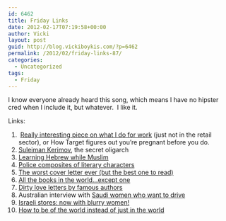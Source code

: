 ```yaml
---
id: 6462
title: Friday Links
date: 2012-02-17T07:19:58+00:00
author: Vicki
layout: post
guid: http://blog.vickiboykis.com/?p=6462
permalink: /2012/02/friday-links-87/
categories:
  - Uncategorized
tags:
  - Friday
---
```

I know everyone already heard this song, which means I have no hipster cred when I include it, but whatever.  I like it.
  


Links:

  1.  <a href="http://www.nytimes.com/2012/02/19/magazine/shopping-habits.html?_r=3&hp=&pagewanted=all" target="_blank">Really interesting piece on what I do for work</a> (just not in the retail sector), or How Target figures out you&#8217;re pregnant before you do.
  2. <a href="http://www.ft.com/intl/cms/s/2/ad4e8816-52d0-11e1-ae2c-00144feabdc0.html#axzz1mAVqadaO" target="_blank">Suleiman Kerimov</a>, the secret oligarch
  3. <a href="http://mashallahnews.com/?p=7170" target="_blank">Learning Hebrew while Muslim</a>
  4. <a href="http://thecomposites.tumblr.com/" target="_blank">Police composites of literary characters</a>
  5. <a href="http://nymag.com/daily/intel/2012/02/nyu-kid-brags-of-bench-pressing-in-cover-letter.html" target="_blank">The worst cover letter ever (but the best one to read)</a>
  6. <a href="http://paolody.multiply.com/journal/item/554/All_The_Books_In_The_World..._Except_One" target="_blank">All the books in the world&#8230;except one</a>
  7. <a href="http://flavorwire.com/259842/dirty-literary-love-letters-written-by-famous-authors" target="_blank">Dirty love letters by famous authors</a>
  8. Australian interview with <a href="http://www.abc.net.au/radionational/programs/drive/west-of-asia-closeup3a-saudi-women-who-want-to-drive/3834752" target="_blank">Saudi women who want to drive</a>
  9. <a href="http://www.amotherinisrael.com/purim-costume-ads-girls-blur-face/" target="_blank">Israeli stores: now with blurry women!</a>
 10. <a href="http://native-born.com/2012/01/26/7-ways-world-trave/" target="_blank">How to be of the world instead of just in the world</a>